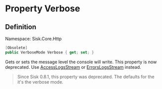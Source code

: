 # Property Verbose

## Definition
Namespace: Sisk.Core.Http

```csharp
[Obsolete]
public VerboseMode Verbose { get; set; }
```

Gets or sets the message level the console will write. This property is now deprecated. Use [AccessLogsStream](/spec/Sisk/Core/Http/HttpServerConfiguration/AccessLogsStream) or [ErrorsLogsStream](/spec/Sisk/Core/Http/HttpServerConfiguration/ErrorsLogsStream) instead.

> Since Sisk 0.8.1, this property was deprecated. The defaults for the it's the verbose mode.
